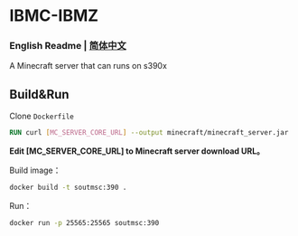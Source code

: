 # IBMC-IBMZ

### English Readme | [简体中文](./README.md)

A Minecraft server that can runs on s390x

## Build&Run

Clone `Dockerfile`

```dockerfile
RUN curl [MC_SERVER_CORE_URL] --output minecraft/minecraft_server.jar
```

**Edit [MC_SERVER_CORE_URL] to Minecraft server download URL。**

Build image：

```bash
docker build -t soutmsc:390 .
```

Run：
```bash
docker run -p 25565:25565 soutmsc:390
```